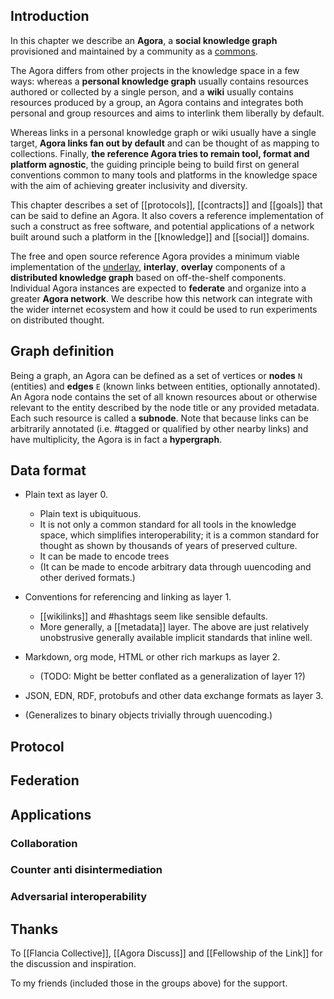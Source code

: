 ## Introduction
In this chapter we describe an **Agora**, a **social knowledge graph** provisioned and maintained by a community as a [commons](https://anagora.org/commons).

The Agora differs from other projects in the knowledge space in a few ways: whereas a **personal knowledge graph** usually contains resources authored or collected by a single person, and a **wiki** usually contains resources produced by a group, an Agora contains and integrates both personal and group resources and aims to interlink them liberally by default. 

Whereas links in a personal knowledge graph or wiki usually have a single target, **Agora links fan out by default** and can be thought of as mapping to collections. Finally, **the reference Agora tries to remain tool, format and platform agnostic**, the guiding principle being to build first on general conventions common to many tools and platforms in the knowledge space with the aim of achieving greater inclusivity and diversity.


This chapter describes a set of [[protocols]], [[contracts]] and [[goals]] that can be said to define an Agora. It also covers a reference implementation of such a construct as free software, and potential applications of a network built around such a platform in the [[knowledge]] and [[social]] domains.

The free and open source reference Agora provides a minimum viable implementation of the [underlay](https://anagora.org/underlay), **interlay**, **overlay** components of a **distributed knowledge graph** based on off-the-shelf components. Individual Agora instances are expected to **federate** and organize into a greater **Agora network**. We describe how this network can integrate with the wider internet ecosystem and how it could be used to run experiments on distributed thought.

## Graph definition 
Being a graph, an Agora can be defined as a set of vertices or **nodes** `N` (entities) and **edges** `E` (known links between entities, optionally annotated). An Agora node contains the set of all known resources about or otherwise relevant to the entity described by the node title or any provided metadata. Each such resource is called a **subnode**. Note that because links can be arbitrarily annotated (i.e. #tagged or qualified by other nearby links) and have multiplicity, the Agora is in fact a **hypergraph**.

## Data format
- Plain text as layer 0.
    - Plain text is ubiquituous.
    - It is not only a common standard for all tools in the knowledge space, which simplifies interoperability; it is a common standard for thought as shown by thousands of years of preserved culture.
    - It can be made to encode trees
    - (It can be made to encode arbitrary data through uuencoding and other derived formats.)
- Conventions for referencing and linking as layer 1.
    - [[wikilinks]] and #hashtags seem like sensible defaults.
    - More generally, a [[metadata]] layer. The above are just relatively unobstrusive generally available implicit standards that inline well.
- Markdown, org mode, HTML or other rich markups as layer 2.
    - (TODO: Might be better conflated as a generalization of layer 1?)
- JSON, EDN, RDF, protobufs and other data exchange formats as layer 3.


- (Generalizes to binary objects trivially through uuencoding.)

## Protocol


## Federation

## Applications

### Collaboration

### Counter anti disintermediation

### Adversarial interoperability

## Thanks

To [[Flancia Collective]], [[Agora Discuss]] and [[Fellowship of the Link]] for the discussion and inspiration.

To my friends (included those in the groups above) for the support.